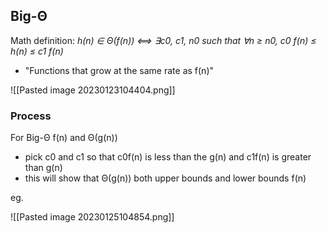## Big-Θ
Math definition: _h(n) ∈ Θ(f(n)) ⟺ ∃c0, c1, n0 such that ∀n ≥ n0, c0 f(n) ≤ h(n) ≤ c1 f(n)_
- "Functions that grow at the same rate as f(n)"

![[Pasted image 20230123104404.png]]

### Process
For Big-Θ
f(n) and Θ(g(n))
- pick c0 and c1 so that c0f(n) is less than the g(n) and c1f(n) is greater than g(n)
- this will show that Θ(g(n)) both upper bounds and lower bounds f(n)

eg. 

![[Pasted image 20230125104854.png]]
